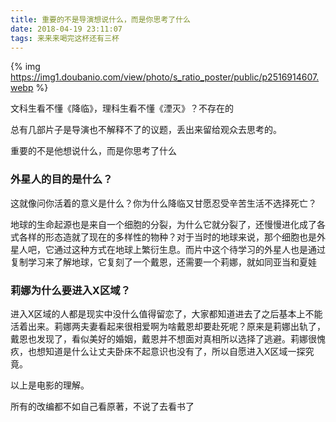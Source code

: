 ```yaml
---
title: 重要的不是导演想说什么，而是你思考了什么
date: 2018-04-19 23:11:07
tags: 来来来喝完这杯还有三杯
---
```

{% img https://img1.doubanio.com/view/photo/s_ratio_poster/public/p2516914607.webp %}

文科生看不懂《降临》，理科生看不懂《湮灭》？不存在的

总有几部片子是导演也不解释不了的议题，丢出来留给观众去思考的。

重要的不是他想说什么，而是你思考了什么

### 外星人的目的是什么？
这就像问你活着的意义是什么？你为什么降临又甘愿忍受辛苦生活不选择死亡？

地球的生命起源也是来自一个细胞的分裂，为什么它就分裂了，还慢慢进化成了各式各样的形态造就了现在的多样性的物种？对于当时的地球来说，那个细胞也是外星人吧，它通过这种方式在地球上繁衍生息。而片中这个待学习的外星人也是通过复制学习来了解地球，它复刻了一个戴恩，还需要一个莉娜，就如同亚当和夏娃

### 莉娜为什么要进入X区域？
进入X区域的人都是现实中没什么值得留恋了，大家都知道进去了之后基本上不能活着出来。莉娜两夫妻看起来很相爱啊为啥戴恩却要赴死呢？原来是莉娜出轨了，戴恩也发现了，看似美好的婚姻，戴恩并不想面对真相所以选择了逃避。莉娜很愧疚，也想知道是什么让丈夫卧床不起意识也没有了，所以自愿进入X区域一探究竟。

以上是电影的理解。

所有的改编都不如自己看原著，不说了去看书了
